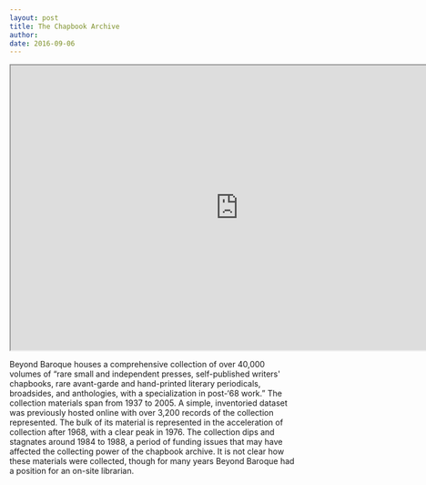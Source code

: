 ```yaml
---
layout: post
title: The Chapbook Archive
author:
date: 2016-09-06
---
```


<iframe src="https://public.tableau.com/views/BeyondBaroqueChapbooks/Sheet2?:showVizHome=no&:embed=true&:display_count=yes"
 width="800" height="500"></iframe>

 Beyond Baroque houses a comprehensive collection of over 40,000 volumes of “rare small and independent presses, self-published writers' chapbooks, rare avant-garde and hand-printed literary periodicals, broadsides, and anthologies, with a specialization in post-‘68 work.” The collection materials span from 1937 to 2005. A simple, inventoried dataset was previously hosted online with over 3,200 records of the collection represented. The bulk of its material is represented in the acceleration of collection after 1968, with a clear peak in 1976. The collection dips and stagnates around 1984 to 1988, a period of funding issues that may have affected the collecting power of the chapbook archive. It is not clear how these materials were collected, though for many years Beyond Baroque had a position for an on-site librarian.
